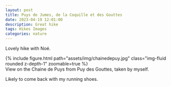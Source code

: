 ```yaml
---
layout: post
title: Puys de Jumes, de la Coquille et des Gouttes
date: 2023-04-19 12:01:00
description: Great hike
tags: Hikes Images
categories: nature
---
```

Lovely hike with Noé.

<div class="row mt-3">
  {% include figure.html path="assets/img/chainedepuy.jpg" class="img-fluid rounded z-depth-1" zoomable=true %}
</div>
<div class="caption">
    View on the Chaine de Puys from Puy des Gouttes, taken by myself.
</div>

Likely to come back with my running shoes.
